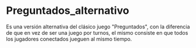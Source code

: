 # Preguntados_alternativo

Es una versión alternativa del clásico juego "Preguntados", con la diferencia de que en vez de ser una juego por turnos, el mismo consiste en que todos los jugadores conectados jueguen al mismo tiempo.

